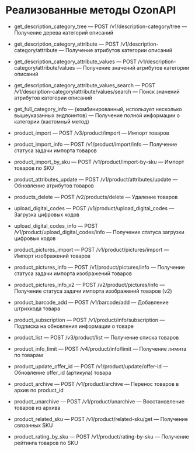 # Реализованные методы OzonAPI

- get_description_category_tree — POST /v1/description-category/tree — Получение дерева категорий описаний
- get_description_category_attribute — POST /v1/description-category/attribute — Получение атрибутов категории описаний
- get_description_category_attribute_values — POST /v1/description-category/attribute/values — Получение значений атрибутов категории описаний
- get_description_category_attribute_values_search — POST /v1/description-category/attribute/values/search — Поиск значений атрибутов категории описаний
- get_full_category_info — (комбинированный, использует несколько вышеуказанных эндпоинтов) — Получение полной информации о категории (кастомный метод)

- product_import — POST /v3/product/import — Импорт товаров
- product_import_info — POST /v1/product/import/info — Получение статуса задачи импорта товаров
- product_import_by_sku — POST /v1/product/import-by-sku — Импорт товаров по SKU
- product_attributes_update — POST /v1/product/attributes/update — Обновление атрибутов товаров
- products_delete — POST /v2/products/delete — Удаление товаров
- upload_digital_codes — POST /v1/product/upload_digital_codes — Загрузка цифровых кодов
- upload_digital_codes_info — POST /v1/product/upload_digital_codes/info — Получение статуса загрузки цифровых кодов

- product_pictures_import — POST /v1/product/pictures/import — Импорт изображений товаров
- product_pictures_info — POST /v1/product/pictures/info — Получение статуса задачи импорта изображений товаров
- product_pictures_info_v2 — POST /v2/product/pictures/info — Получение статуса задачи импорта изображений товаров (v2)

- product_barcode_add — POST /v1/barcode/add — Добавление штрихкода товара

- product_subscription — POST /v1/product/info/subscription — Подписка на обновления информации о товаре

- product_list — POST /v3/product/list — Получение списка товаров
- product_info_limit — POST /v4/product/info/limit — Получение лимита по товарам

- product_update_offer_id — POST /v1/product/update/offer-id — Обновление offer_id (артикула) товара

- product_archive — POST /v1/product/archive — Перенос товаров в архив по product_id
- product_unarchive — POST /v1/product/unarchive — Восстановление товаров из архива

- product_related_sku — POST /v1/product/related-sku/get — Получение связанных SKU

- product_rating_by_sku — POST /v1/product/rating-by-sku — Получение рейтинга товаров по SKU 